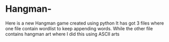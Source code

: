 # Hangman-
Here is a new Hangman game created using python
It has got 3 files where one file contain wordlist to keep appending words.
While the other file contains hangman art where I did this using ASCII arts
